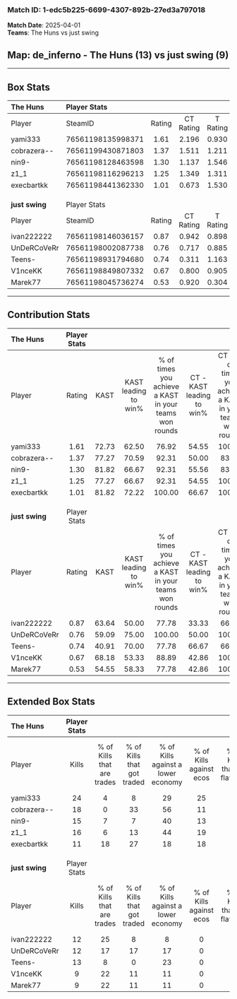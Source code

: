 ### Match ID: 1-edc5b225-6699-4307-892b-27ed3a797018  
**Match Date**: 2025-04-01  
**Teams**: The Huns vs just swing  

## **Map**: de_inferno - The Huns (13) vs just swing (9)  
---  

## Box Stats  

| **The Huns**   | Player Stats      |        |           |          |       |       |       |         |        |      |     |
| :- | :- | :-: | :-: | :-: | :-: | :-: | :-: | :-: | :-: | :-: | :-: |
| Player         | SteamID           | Rating | CT Rating | T Rating | KAST  |  ADR  | Kills | Assists | Deaths | K/D  | HS% |
| yami333        | 76561198135998371 |  1.61  |   2.196   |  0.930   | 72.73 | 113.1 |  24   |    6    |   13   | 1.85 | 41  |
| cobrazera--    | 76561199430871803 |  1.37  |   1.511   |  1.211   | 77.27 | 80.0  |  18   |    6    |   10   | 1.80 | 72  |
| nin9-          | 76561198128463598 |  1.30  |   1.137   |  1.546   | 81.82 | 85.9  |  15   |    4    |   10   | 1.50 | 33  |
| z1_1           | 76561198116296213 |  1.25  |   1.349   |  1.311   | 77.27 | 78.2  |  16   |    8    |   12   | 1.33 | 62  |
| execbartkk     | 76561198441362330 |  1.01  |   0.673   |  1.530   | 81.82 | 51.8  |  11   |    5    |   11   | 1.00 | 81  |
|                |                   |        |           |          |       |       |       |         |        |      |     |
|                |                   |        |           |          |       |       |       |         |        |      |     |
|                |                   |        |           |          |       |       |       |         |        |      |     |
| **just swing** | Player Stats      |        |           |          |       |       |       |         |        |      |     |
| Player         | SteamID           | Rating | CT Rating | T Rating | KAST  |  ADR  | Kills | Assists | Deaths | K/D  | HS% |
| ivan222222     | 76561198146036157 |  0.87  |   0.942   |  0.898   | 63.64 | 76.8  |  12   |    3    |   16   | 0.75 | 75  |
| UnDeRCoVeRr    | 76561198002087738 |  0.76  |   0.717   |  0.885   | 59.09 | 61.8  |  12   |    3    |   17   | 0.71 | 75  |
| Teens-         | 76561198931794680 |  0.74  |   0.311   |  1.163   | 40.91 | 80.9  |  13   |    0    |   16   | 0.81 | 69  |
| V1nceKK        | 76561198849807332 |  0.67  |   0.800   |  0.905   | 68.18 | 60.5  |   9   |    5    |   19   | 0.47 | 44  |
| Marek77        | 76561198045736274 |  0.53  |   0.920   |  0.304   | 54.55 | 40.3  |   9   |    1    |   17   | 0.53 | 44  |
---  

## Contribution Stats  

| **The Huns**   | Player Stats |       |                      |                                                        |                           |                                                             |                          |                                                            |
| :- | :-: | :-: | :-: | :-: | :-: | :-: | :-: | :-: |
| Player         |    Rating    | KAST  | KAST leading to win% | % of times you achieve a KAST in your teams won rounds | CT - KAST leading to win% | CT - % of times you achieve a KAST in your teams won rounds | T - KAST leading to win% | T - % of times you achieve a KAST in your teams won rounds |
| yami333        |     1.61     | 72.73 |        62.50         |                         76.92                          |           54.55           |                           100.00                            |          80.00           |                           57.14                            |
| cobrazera--    |     1.37     | 77.27 |        70.59         |                         92.31                          |           50.00           |                            83.33                            |          100.00          |                           100.00                           |
| nin9-          |     1.30     | 81.82 |        66.67         |                         92.31                          |           55.56           |                            83.33                            |          77.78           |                           100.00                           |
| z1_1           |     1.25     | 77.27 |        66.67         |                         92.31                          |           54.55           |                           100.00                            |          85.71           |                           85.71                            |
| execbartkk     |     1.01     | 81.82 |        72.22         |                         100.00                         |           66.67           |                           100.00                            |          77.78           |                           100.00                           |
|                |              |       |                      |                                                        |                           |                                                             |                          |                                                            |
|                |              |       |                      |                                                        |                           |                                                             |                          |                                                            |
|                |              |       |                      |                                                        |                           |                                                             |                          |                                                            |
| **just swing** | Player Stats |       |                      |                                                        |                           |                                                             |                          |                                                            |
| Player         |    Rating    | KAST  | KAST leading to win% | % of times you achieve a KAST in your teams won rounds | CT - KAST leading to win% | CT - % of times you achieve a KAST in your teams won rounds | T - KAST leading to win% | T - % of times you achieve a KAST in your teams won rounds |
| ivan222222     |     0.87     | 63.64 |        50.00         |                         77.78                          |           33.33           |                            66.67                            |          62.50           |                           83.33                            |
| UnDeRCoVeRr    |     0.76     | 59.09 |        75.00         |                         100.00                         |           50.00           |                           100.00                            |          100.00          |                           100.00                           |
| Teens-         |     0.74     | 40.91 |        70.00         |                         77.78                          |           66.67           |                            66.67                            |          71.43           |                           83.33                            |
| V1nceKK        |     0.67     | 68.18 |        53.33         |                         88.89                          |           42.86           |                           100.00                            |          62.50           |                           83.33                            |
| Marek77        |     0.53     | 54.55 |        58.33         |                         77.78                          |           42.86           |                           100.00                            |          80.00           |                           66.67                            |
---  

## Extended Box Stats  

| **The Huns**   | Player Stats |                            |                            |                                    |                         |                              |                                 |        |                             |                                     |                          |                               |                            |
| :- | :-: | :-: | :-: | :-: | :-: | :-: | :-: | :-: | :-: | :-: | :-: | :-: | :-: |
| Player         |    Kills     | % of Kills that are trades | % of Kills that got traded | % of Kills against a lower economy | % of Kills against ecos | % of Kills that are flawless | % of Kills that are close duels | Deaths | % of Deaths that get traded | % of Deaths against a lower economy | % of Deaths against ecos | % of Deaths that are flawless | % of Deaths that are close |
| yami333        |      24      |             4              |             8              |                 29                 |           25            |              63              |                0                |   13   |              8              |                 31                  |            0             |              54               |             23             |
| cobrazera--    |      18      |             0              |             33             |                 56                 |           11            |              61              |                6                |   10   |              0              |                 10                  |            0             |              70               |             0              |
| nin9-          |      15      |             7              |             7              |                 40                 |           13            |              67              |                7                |   10   |             10              |                 10                  |            0             |              90               |             0              |
| z1_1           |      16      |             6              |             13             |                 44                 |           19            |              56              |                6                |   12   |             17              |                  8                  |            8             |              67               |             8              |
| execbartkk     |      11      |             18             |             27             |                 18                 |           18            |              64              |                0                |   11   |              9              |                 18                  |            9             |              73               |             9              |
|                |              |                            |                            |                                    |                         |                              |                                 |        |                             |                                     |                          |                               |                            |
|                |              |                            |                            |                                    |                         |                              |                                 |        |                             |                                     |                          |                               |                            |
|                |              |                            |                            |                                    |                         |                              |                                 |        |                             |                                     |                          |                               |                            |
| **just swing** | Player Stats |                            |                            |                                    |                         |                              |                                 |        |                             |                                     |                          |                               |                            |
| Player         |    Kills     | % of Kills that are trades | % of Kills that got traded | % of Kills against a lower economy | % of Kills against ecos | % of Kills that are flawless | % of Kills that are close duels | Deaths | % of Deaths that get traded | % of Deaths against a lower economy | % of Deaths against ecos | % of Deaths that are flawless | % of Deaths that are close |
| ivan222222     |      12      |             25             |             8              |                 8                  |            0            |              58              |                8                |   16   |             13              |                  6                  |            0             |              44               |             0              |
| UnDeRCoVeRr    |      12      |             17             |             17             |                 17                 |            0            |              67              |                0                |   17   |             24              |                 18                  |            0             |              65               |             6              |
| Teens-         |      13      |             8              |             0              |                 23                 |            0            |              69              |                0                |   16   |              6              |                 19                  |            0             |              69               |             6              |
| V1nceKK        |      9       |             22             |             11             |                 11                 |            0            |              89              |               11                |   19   |             21              |                 16                  |            0             |              53               |             5              |
| Marek77        |      9       |             22             |             11             |                 11                 |            0            |              67              |               33                |   17   |             18              |                  6                  |            0             |              94               |             0              |
